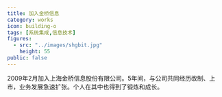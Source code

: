 ```yaml
---
title: 加入金桥信息
category: works
icon: building-o
tags: [系统集成,信息技术]
figures:
  - src: "../images/shgbit.jpg"
    height: 55
public: false
---
```


2009年2月加入上海金桥信息股份有限公司。5年间，与公司共同经历改制、上市，业务发展急速扩张。个人在其中也得到了锻炼和成长。